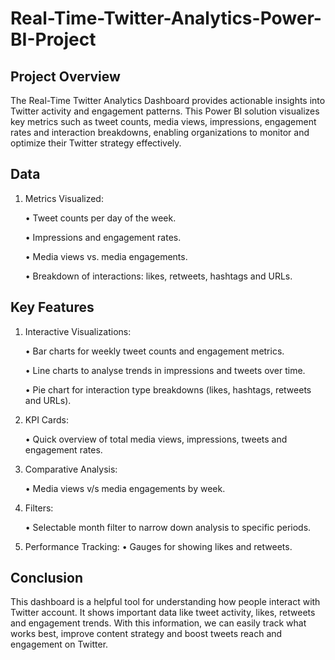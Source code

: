 # Real-Time-Twitter-Analytics-Power-BI-Project

## Project Overview

The Real-Time Twitter Analytics Dashboard provides actionable insights into Twitter activity and engagement patterns. This Power BI solution visualizes key metrics such as tweet counts, media views, impressions, engagement rates and interaction breakdowns, enabling organizations to monitor and optimize their Twitter strategy effectively. 

## Data

1.	  Metrics Visualized:
      
      •	Tweet counts per day of the week.
      
      •	Impressions and engagement rates.
      
      •	Media views vs. media engagements.
      
      •	Breakdown of interactions: likes, retweets, hashtags and URLs.

    

## Key Features

1.	Interactive Visualizations:
   
     •	Bar charts for weekly tweet counts and engagement metrics.
     
     •	Line charts to analyse trends in impressions and tweets over time.
     
     •	Pie chart for interaction type breakdowns (likes, hashtags, retweets and URLs).
  
2.	KPI Cards:
   
     •	Quick overview of total media views, impressions, tweets and engagement rates.
  
3.	Comparative Analysis:
   
     •	Media views v/s media engagements by week.
  
4.	Filters:
   
     •	Selectable month filter to narrow down analysis to specific periods.
  
5.	Performance Tracking:
     •	Gauges for showing likes and retweets.

## Conclusion

This dashboard is a helpful tool for understanding how people interact with Twitter account. It shows important data like tweet activity, likes, retweets and engagement trends. With this information, we can easily track what works best, improve content strategy and boost tweets reach and engagement on Twitter.

